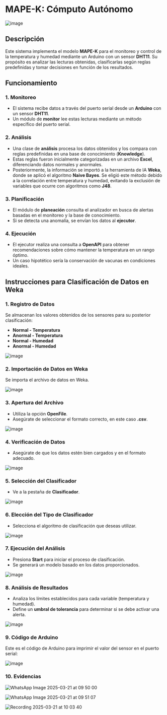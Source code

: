 # MAPE-K: Cómputo Autónomo  
![image](https://github.com/user-attachments/assets/e2851249-8f92-46e3-9bec-997fe9972e65)

## Descripción  

Este sistema implementa el modelo **MAPE-K** para el monitoreo y control de la temperatura y humedad mediante un Arduino con un sensor **DHT11**. Su propósito es analizar las lecturas obtenidas, clasificarlas según reglas predefinidas y tomar decisiones en función de los resultados.  

## Funcionamiento  

### 1. Monitoreo  
- El sistema recibe datos a través del puerto serial desde un **Arduino** con un sensor **DHT11**.  
- Un módulo de **monitor** lee estas lecturas mediante un método específico del puerto serial.  

### 2. Análisis  
- Una clase de **análisis** procesa los datos obtenidos y los compara con reglas predefinidas en una base de conocimiento (**Knowledge**).  
- Estas reglas fueron inicialmente categorizadas en un archivo **Excel**, diferenciando datos normales y anormales.  
- Posteriormente, la información se importó a la herramienta de IA **Weka**, donde se aplicó el algoritmo **Naive Bayes**. Se eligió este método debido a la correlación entre temperatura y humedad, evitando la exclusión de variables que ocurre con algoritmos como **J48**.  

### 3. Planificación  
- El módulo de **planeación** consulta el analizador en busca de alertas basadas en el monitoreo y la base de conocimiento.  
- Si se detecta una anomalía, se envían los datos al **ejecutor**.  

### 4. Ejecución  
- El ejecutor realiza una consulta a **OpenAPI** para obtener recomendaciones sobre cómo mantener la temperatura en un rango óptimo.  
- Un caso hipotético sería la conservación de vacunas en condiciones ideales.  



## Instrucciones para Clasificación de Datos en Weka

### 1. Registro de Datos
Se almacenan los valores obtenidos de los sensores para su posterior clasificación:

- **Normal - Temperatura**
- **Anormal - Temperatura**
- **Normal - Humedad**
- **Anormal - Humedad**

![image](https://github.com/user-attachments/assets/b284def0-41b4-4c13-b788-9b0ec9ba1b37)

### 2. Importación de Datos en Weka
Se importa el archivo de datos en Weka.

![image](https://github.com/user-attachments/assets/037987a4-b77c-41ac-af3f-c9ae4107a429)

### 3. Apertura del Archivo
- Utiliza la opción **OpenFile**.
- Asegúrate de seleccionar el formato correcto, en este caso **.csv**.

![image](https://github.com/user-attachments/assets/a0539c85-df19-4da1-92c0-f830d1568f54)

### 4. Verificación de Datos
- Asegúrate de que los datos estén bien cargados y en el formato adecuado.

![image](https://github.com/user-attachments/assets/442e2577-39fb-4681-99f7-b3d56ad2fa6d)

### 5. Selección del Clasificador
- Ve a la pestaña de **Clasificador**.

![image](https://github.com/user-attachments/assets/83f23267-de84-4834-8dcf-277388df7881)

### 6. Elección del Tipo de Clasificador
- Selecciona el algoritmo de clasificación que deseas utilizar.

![image](https://github.com/user-attachments/assets/90a4649d-f45d-4f3e-9c73-65ffab18f5a2)

### 7. Ejecución del Análisis
- Presiona **Start** para iniciar el proceso de clasificación.
- Se generará un modelo basado en los datos proporcionados.

![image](https://github.com/user-attachments/assets/96aec125-cc4d-45fb-aa7d-b2edd41e0ab2)

### 8. Análisis de Resultados
- Analiza los límites establecidos para cada variable (temperatura y humedad).
- Define un **umbral de tolerancia** para determinar si se debe activar una alerta.

![image](https://github.com/user-attachments/assets/c7807ed6-3a12-4191-ae06-08b818af9eff)

### 9. Código de Arduino
Este es el código de Arduino para imprimir el valor del sensor en el puerto serial:

![image](https://github.com/user-attachments/assets/65360efe-dd43-470b-bc8d-dd293168a292)



### 10. Evidencias

![WhatsApp Image 2025-03-21 at 09 50 00](https://github.com/user-attachments/assets/aceeace7-2b1c-4703-be3f-ac479c7dbacb)


![WhatsApp Image 2025-03-21 at 09 51 07](https://github.com/user-attachments/assets/ba65dd1d-afcd-4a75-8518-23c756b0342d)


![Recording 2025-03-21 at 10 03 40](https://github.com/user-attachments/assets/29b3ae2c-bf16-41fa-a6ff-af9c0d5d0a1e)








